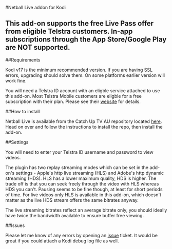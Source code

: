 #Netball Live addon for Kodi

## This add-on supports the free Live Pass offer from eligible Telstra customers. In-app subscriptions through the App Store/Google Play are NOT supported.

##Requirements

Kodi v17 is the minimum recommended version. If you are having SSL errors, upgrading should solve them. On some platforms earlier version will work fine.

You will need a Telstra ID account with an eligble service attached to use this add-on. Most Telstra Mobile customers are eligble for a free subscription with their plan. Please see their [website](https://www.telstra.com.au/tv-movies-music/sports-offer) for details.

##How to install

Netball Live is available from the Catch Up TV AU repository located [here](https://github.com/xbmc-catchuptv-au/repo). Head on over and follow the instructions to install the repo, then install the add-on. 

##Settings

You will need to enter your Telstra ID username and password to view videos.

The plugin has two replay streaming modes which can be set in the add-on's settings - Apple's http live streaming (HLS) and Adobe's http dynamic streaming (HDS). HLS has a lower maximum quality, HDS is higher. The trade off is that you can seek freely through the video with HLS whereas HDS you can't. Pausing seems to be fine though, at least for short periods of time. For live videos only HLS is available in this add-on, which doesn't matter as the live HDS stream offers the same bitrates anyway.

The live streaming bitrates reflect an average bitrate only, you should ideally have twice the bandwidth available to ensure buffer free viewing.

##Issues

Please let me know of any errors by opening an [issue](https://github.com/glennguy/plugin.video.netball-live/issues) ticket. It would be great if you could attach a Kodi debug log file as well.
